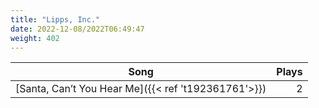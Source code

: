```yaml
---
title: "Lipps, Inc."
date: 2022-12-08/2022T06:49:47
weight: 402
---
```




 Song | Plays 
----- | -----:
[Santa, Can’t You Hear Me]({{< ref 't192361761'>}}) | 2
